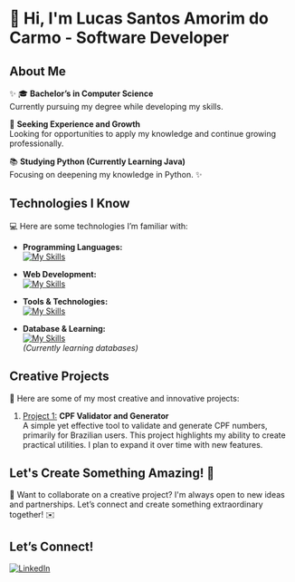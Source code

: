 # 🐧 Hi, I'm Lucas Santos Amorim do Carmo - Software Developer

## About Me

✨ 🎓 **Bachelor’s in Computer Science**  
Currently pursuing my degree while developing my skills.

🚀 **Seeking Experience and Growth**  
Looking for opportunities to apply my knowledge and continue growing professionally.

📚 **Studying Python (Currently Learning Java)**  
Focusing on deepening my knowledge in Python. ✨

## Technologies I Know

💻 Here are some technologies I’m familiar with:

- **Programming Languages:**  
  [![My Skills](https://skillicons.dev/icons?i=python)](https://skillicons.dev)

- **Web Development:**  
  [![My Skills](https://skillicons.dev/icons?i=html,css)](https://skillicons.dev)

- **Tools & Technologies:**  
  [![My Skills](https://skillicons.dev/icons?i=git,github,visualstudio)](https://skillicons.dev)

- **Database & Learning:**  
  [![My Skills](https://skillicons.dev/icons?i=mysql)](https://skillicons.dev)  
  *(Currently learning databases)*

## Creative Projects

🎨 Here are some of my most creative and innovative projects:

1. [Project 1:](https://github.com/LucasAmorim03/validador_gerador_cpf) **CPF Validator and Generator**  
   A simple yet effective tool to validate and generate CPF numbers, primarily for Brazilian users. This project highlights my ability to create practical utilities. I plan to expand it over time with new features.

## Let's Create Something Amazing! 💫  
💬 Want to collaborate on a creative project? I'm always open to new ideas and partnerships. Let’s connect and create something extraordinary together! ✉️

## Let’s Connect!  
[![LinkedIn](https://img.shields.io/badge/-LinkedIn-0077B5?style=for-the-badge&logo=LinkedIn&logoColor=white&link=https://www.linkedin.com/in/lucasamorim12/)](https://www.linkedin.com/in/lucasamorim12/)
